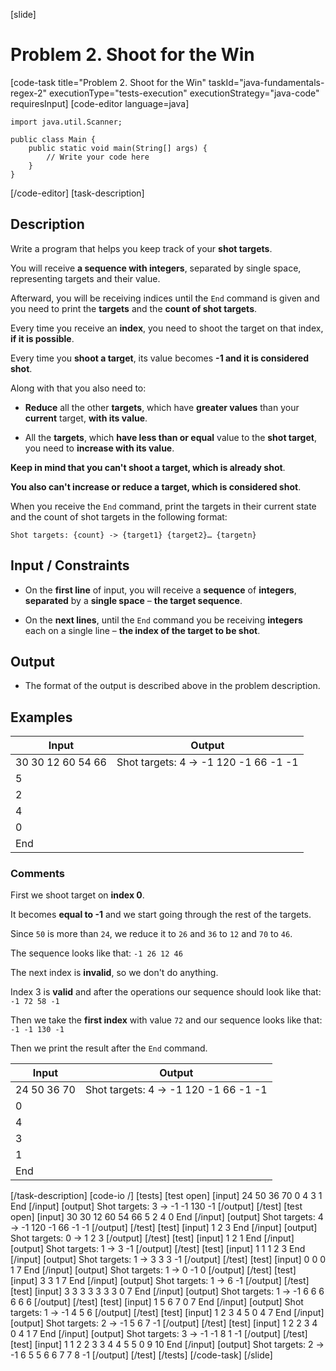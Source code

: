 [slide]
# Problem 2. Shoot for the Win
[code-task title="Problem 2. Shoot for the Win" taskId="java-fundamentals-regex-2" executionType="tests-execution" executionStrategy="java-code" requiresInput]
[code-editor language=java]
```
import java.util.Scanner;

public class Main {
    public static void main(String[] args) {
        // Write your code here
    }
}
```
[/code-editor]
[task-description]
## Description
Write a program that helps you keep track of your **shot targets**.

You will receive **a sequence with integers**, separated by single space, representing targets and their value.

Afterward, you will be receiving indices until the `End` command is given and you need to print the **targets** and the **count of shot targets**.

Every time you receive an **index**, you need to shoot the target on that index, **if it is possible**.

Every time you **shoot a target**, its value becomes **-1 and it is considered shot**.

Along with that you also need to:

- **Reduce** all the other **targets**, which have **greater values** than your **current** target, **with its value**.

- All the **targets**, which **have less than or equal** value to the **shot target**, you need to **increase with its value**.

**Keep in mind that you can't shoot a target, which is already shot**.

**You also can't increase or reduce a target, which is considered shot**.

When you receive the `End` command, print the targets in their current state and the count of shot targets in the following format:

`Shot targets: {count} -> {target1} {target2}… {targetn}`

## Input \/ Constraints

- On the **first line** of input, you will receive a **sequence** of **integers**, **separated** by a **single space** – **the target sequence**.

- On the **next lines**, until the `End` command you be receiving **integers** each on a single line – **the index of the target to be shot**.

## Output

- The format of the output is described above in the problem description.


## Examples
| **Input** | **Output** |
| --- | --- |
| 30 30 12 60 54 66 | Shot targets: 4 -\> -1 120 -1 66 -1 -1 |
| 5 |  |
| 2 |  |
| 4 |  |
| 0 |  |
| End |  |

### Comments

First we shoot target on **index 0**.

It becomes **equal to -1** and we start going through the rest of the targets.

Since `50` is more than `24`, we reduce it to `26` and `36` to `12` and `70` to `46`.

The sequence looks like that:
`-1 26 12 46`

The next index is **invalid**, so we don't do anything.

Index 3 is **valid** and after the operations our sequence should look like that:
`-1 72 58 -1`

Then we take the **first index** with value `72` and our sequence looks like that:
`-1 -1 130 -1`

Then we print the result after the `End` command.

| **Input** | **Output** |
| --- | --- |
| 24 50 36 70 | Shot targets: 4 -\> -1 120 -1 66 -1 -1 |
| 0 |  |  
| 4 |  |
| 3 |  |
| 1 |  |
| End |  |

[/task-description]
[code-io /]
[tests]
[test open]
[input]
24 50 36 70
0
4
3
1
End
[/input]
[output]
Shot targets: 3 -\> -1 -1 130 -1
[/output]
[/test]
[test open]
[input]
30 30 12 60 54 66
5
2
4
0
End
[/input]
[output]
Shot targets: 4 -\> -1 120 -1 66 -1 -1
[/output]
[/test]
[test]
[input]
1 2 3
End
[/input]
[output]
Shot targets: 0 -\> 1 2 3
[/output]
[/test]
[test]
[input]
1 2
1
End
[/input]
[output]
Shot targets: 1 -\> 3 -1
[/output]
[/test]
[test]
[input]
1 1 1 2
3
End
[/input]
[output]
Shot targets: 1 -\> 3 3 3 -1
[/output]
[/test]
[test]
[input]
0 0 0
1
7
End
[/input]
[output]
Shot targets: 1 -\> 0 -1 0
[/output]
[/test]
[test]
[input]
3 3
1
7
End
[/input]
[output]
Shot targets: 1 -\> 6 -1
[/output]
[/test]
[test]
[input]
3 3 3 3 3 3 3
0
7
End
[/input]
[output]
Shot targets: 1 -\> -1 6 6 6 6 6 6
[/output]
[/test]
[test]
[input]
1 5 6 7
0
7
End
[/input]
[output]
Shot targets: 1 -\> -1 4 5 6
[/output]
[/test]
[test]
[input]
1 2 3 4 5
0
4
7
End
[/input]
[output]
Shot targets: 2 -\> -1 5 6 7 -1
[/output]
[/test]
[test]
[input]
1 2 2 3 4
0
4
1
7
End
[/input]
[output]
Shot targets: 3 -\> -1 -1 8 1 -1
[/output]
[/test]
[test]
[input]
1 1 2 2 3 3 4 4 5 5
0
9
10
End
[/input]
[output]
Shot targets: 2 -\> -1 6 5 5 6 6 7 7 8 -1
[/output]
[/test]
[/tests]
[/code-task]
[/slide]